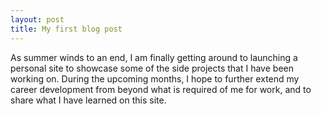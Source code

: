 ```yaml
---
layout: post
title: My first blog post
---
```


As summer winds to an end, I am finally getting around to launching a personal site to showcase some of the side projects that I have been working on. During the upcoming months, I hope to further extend my career development from beyond what is required of me for work, and to share what I have learned on this site.  


